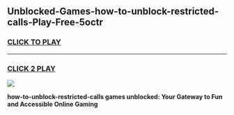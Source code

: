 
## Unblocked-Games-how-to-unblock-restricted-calls-Play-Free-5octr
<h3>
<a href="https://premium76.site?title=how-to-unblock-restricted-calls&ref=18A1">CLICK TO PLAY</a></h3>
<hr>

<h3>
<a href="https://premium76.site?title=how-to-unblock-restricted-calls&ref=18A1">CLICK 2 PLAY</a>
  
</h3>

<a href="https://premium76.site?title=how-to-unblock-restricted-calls&ref=18A1"><img src="https://clearcache.store/games.png"></a>


**how-to-unblock-restricted-calls games unblocked: Your Gateway to Fun and Accessible Online Gaming**
